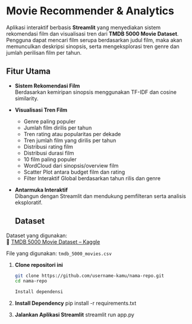 # Movie Recommender & Analytics

Aplikasi interaktif berbasis **Streamlit** yang menyediakan sistem rekomendasi film dan visualisasi tren dari **TMDB 5000 Movie Dataset**. Pengguna dapat mencari film serupa berdasarkan judul film, maka akan memunculkan deskripsi sinopsis, serta mengeksplorasi tren genre dan jumlah perilisan film per tahun.

## Fitur Utama

- **Sistem Rekomendasi Film**  
  Berdasarkan kemiripan sinopsis menggunakan TF-IDF dan cosine similarity.

- **Visualisasi Tren Film**  
  - Genre paling populer
  - Jumlah film dirilis per tahun
  - Tren rating atau popularitas per dekade
  - Tren jumlah film yang dirilis per tahun
  - Distribusi rating film
  - Distribusi durasi film
  - 10 film paling populer
  - WordCloud dari sinopsis/overview film
  - Scatter Plot antara budget film dan rating
  - Filter Interaktif Global berdasarkan tahun rilis dan genre
    
- **Antarmuka Interaktif**  
  Dibangun dengan Streamlit dan mendukung pemfilteran serta analisis eksploratif.

  ## Dataset

Dataset yang digunakan:  
🔗 [TMDB 5000 Movie Dataset – Kaggle](https://www.kaggle.com/datasets/tmdb/tmdb-movie-metadata)

File yang digunakan: `tmdb_5000_movies.csv` 

1. **Clone repositori ini**
   ```bash
   git clone https://github.com/username-kamu/nama-repo.git
   cd nama-repo

   Install dependensi

2. **Install Dependency**
   pip install -r requirements.txt

3. **Jalankan Aplikasi Streamlit**
   streamlit run app.py

